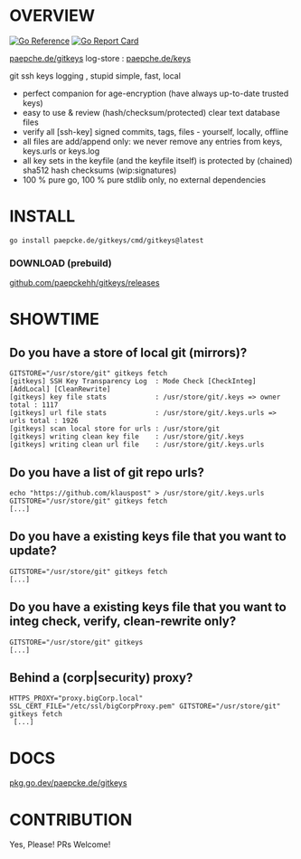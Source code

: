 # OVERVIEW 
[![Go Reference](https://pkg.go.dev/badge/paepcke.de/gitkeys.svg)](https://pkg.go.dev/paepcke.de/gitkeys) [![Go Report Card](https://goreportcard.com/badge/paepcke.de/gitkeys)](https://goreportcard.com/report/paepcke.de/gitkeys)

[paepche.de/gitkeys](https://paepcke.de/gitkeys/)
log-store : [paepche.de/keys](https://paepcke.de/keys/)

git ssh keys logging , stupid simple, fast, local
 
- perfect companion for age-encryption (have always up-to-date trusted keys)
- easy to use & review (hash/checksum/protected) clear text database files
- verify all [ssh-key] signed commits, tags, files - yourself, locally, offline 
- all files are add/append only: we never remove any entries from keys, keys.urls or keys.log
- all key sets in the keyfile (and the keyfile itself) is protected by (chained) sha512 hash checksums (wip:signatures)
- 100 % pure go, 100 % pure stdlib only, no external dependencies

# INSTALL

```
go install paepcke.de/gitkeys/cmd/gitkeys@latest
```

### DOWNLOAD (prebuild)

[github.com/paepckehh/gitkeys/releases](https://github.com/paepckehh/gitkeys/releases)

# SHOWTIME

## Do you have a store of local git (mirrors)? 

``` Shell
GITSTORE="/usr/store/git" gitkeys fetch
[gitkeys] SSH Key Transparency Log  : Mode Check [CheckInteg] [AddLocal] [CleanRewrite]
[gitkeys] key file stats            : /usr/store/git/.keys => owner total : 1117
[gitkeys] url file stats            : /usr/store/git/.keys.urls => urls total : 1926
[gitkeys] scan local store for urls : /usr/store/git
[gitkeys] writing clean key file    : /usr/store/git/.keys
[gitkeys] writing clean url file    : /usr/store/git/.keys.urls
```

## Do you have a list of git repo urls?

``` Shell
echo "https://github.com/klauspost" > /usr/store/git/.keys.urls
GITSTORE="/usr/store/git" gitkeys fetch
[...]
```

## Do you have a existing keys file that you want to update?

``` Shell
GITSTORE="/usr/store/git" gitkeys fetch
[...]
```

## Do you have a existing keys file that you want to integ check, verify, clean-rewrite only?

``` Shell
GITSTORE="/usr/store/git" gitkeys
[...]
```

## Behind a (corp|security) proxy?

``` Shell
HTTPS_PROXY="proxy.bigCorp.local" SSL_CERT_FILE="/etc/ssl/bigCorpProxy.pem" GITSTORE="/usr/store/git" gitkeys fetch
 [...]
```
# DOCS

[pkg.go.dev/paepcke.de/gitkeys](https://pkg.go.dev/paepcke.de/gitkeys)

# CONTRIBUTION

Yes, Please! PRs Welcome! 
